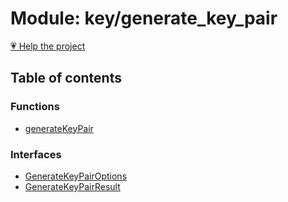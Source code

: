 # Module: key/generate\_key\_pair

[💗 Help the project](https://github.com/sponsors/panva)

## Table of contents

### Functions

- [generateKeyPair](../functions/key_generate_key_pair.generateKeyPair.md)

### Interfaces

- [GenerateKeyPairOptions](../interfaces/key_generate_key_pair.GenerateKeyPairOptions.md)
- [GenerateKeyPairResult](../interfaces/key_generate_key_pair.GenerateKeyPairResult.md)
